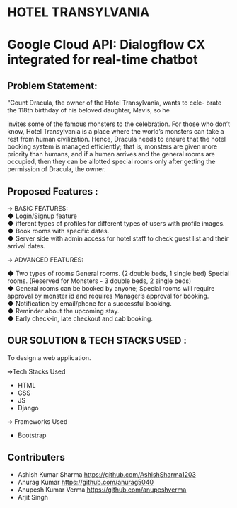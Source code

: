 # HOTEL TRANSYLVANIA

# **Google Cloud API: Dialogflow CX** integrated for real-time chatbot

## Problem Statement: 
“Count Dracula, the owner of the Hotel Transylvania, wants to cele-
brate the 118th birthday of his beloved daughter, Mavis, so he

invites some of the famous monsters to the celebration. For those
who don’t know, Hotel Transylvania is a place where the world’s
monsters can take a rest from human civilization. Hence, Dracula
needs to ensure that the hotel booking system is managed efficiently;
that is, monsters are given more priority than humans, and if a
human arrives and the general rooms are occupied, then they can be
allotted special rooms only after getting the permission of
Dracula, the owner.

## Proposed Features :
➔ BASIC FEATURES:<br>
◆ Login/Signup feature<br>
◆ ifferent types of profiles for different types of users
with profile images.<br>
◆ Book rooms with specific dates.<br>
◆ Server side with admin access for hotel staff to check
guest list and their arrival dates.<br>

➔ ADVANCED FEATURES:<br>

◆ Two types of rooms
General rooms. (2 double beds, 1 single bed)
Special rooms. (Reserved for Monsters - 3 double beds,
2 single beds)<br>
◆ General rooms can be booked by anyone; Special rooms
will require approval by monster id and requires Manager’s
approval for booking.<br>
◆ Notification by email/phone for a successful booking.<br>
◆ Reminder about the upcoming stay.<br>
◆ Early check-in, late checkout and cab booking. <br>

## OUR SOLUTION & TECH STACKS USED : 

To design a web application. 

➔Tech Stacks Used
- HTML
- CSS
- JS
- Django

➔ Frameworks Used
- Bootstrap

## Contributers
- Ashish Kumar Sharma https://github.com/AshishSharma1203
- Anurag Kumar  https://github.com/anurag5040
- Anupesh Kumar Verma https://github.com/anupeshverma
- Arjit Singh 
